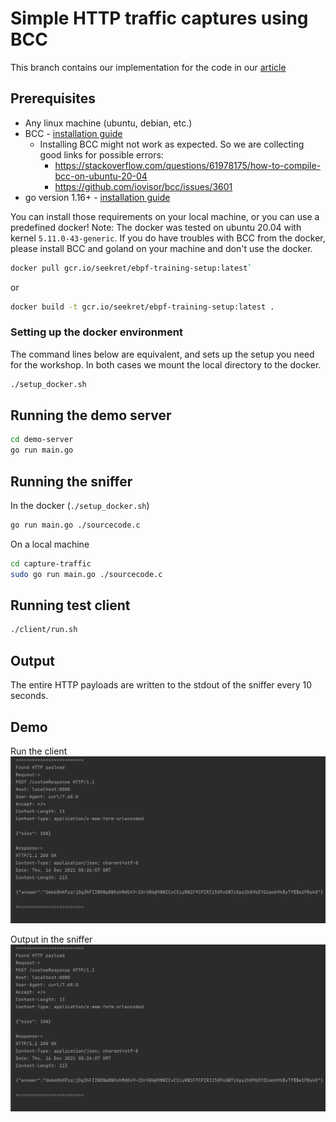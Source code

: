 # Simple HTTP traffic captures using BCC
This branch contains our implementation for the code in our [article](https://seekret.io)

## Prerequisites
- Any linux machine (ubuntu, debian, etc.)
- BCC - [installation guide](https://github.com/iovisor/bcc/blob/master/INSTALL.md)
  - Installing BCC might not work as expected. So we are collecting good links for possible errors:
    - https://stackoverflow.com/questions/61978175/how-to-compile-bcc-on-ubuntu-20-04
    - https://github.com/iovisor/bcc/issues/3601
- go version 1.16+ - [installation guide](https://go.dev/doc/install)

You can install those requirements on your local machine, or you can use a predefined docker!
Note: The docker was tested on ubuntu 20.04 with kernel `5.11.0-43-generic`.
If you do have troubles with BCC from the docker, please install BCC and goland on your machine and don't use the docker.

```bash
docker pull gcr.io/seekret/ebpf-training-setup:latest`
```
or
```bash
docker build -t gcr.io/seekret/ebpf-training-setup:latest .
```

### Setting up the docker environment
The command lines below are equivalent, and sets up the setup you need for the workshop.
In both cases we mount the local directory to the docker.

```bash
./setup_docker.sh
```

## Running the demo server
```bash
cd demo-server
go run main.go
```

## Running the sniffer
In the docker (`./setup_docker.sh`)
```bash
go run main.go ./sourcecode.c
```

On a local machine
```bash
cd capture-traffic
sudo go run main.go ./sourcecode.c
```

## Running test client
```bash
./client/run.sh
```

## Output
The entire HTTP payloads are written to the stdout of the sniffer every 10 seconds.

## Demo
Run the client
![img.png](docs/capture_http.png)

Output in the sniffer
![img_1.png](docs/capture_http.png)
